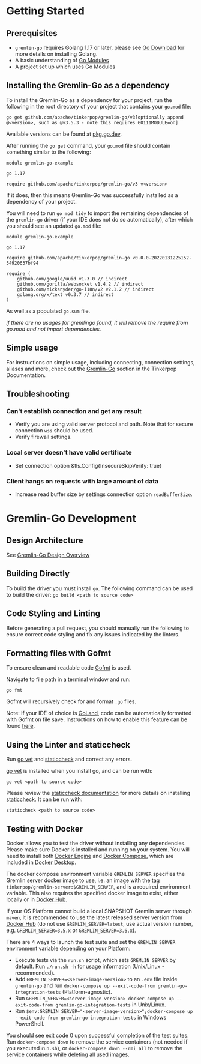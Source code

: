 # Getting Started

## Prerequisites

* `gremlin-go` requires Golang 1.17 or later, please see [Go Download][go] for more details on installing Golang.
* A basic understanding of [Go Modules][gomods]
* A project set up which uses Go Modules

## Installing the Gremlin-Go as a dependency

To install the Gremlin-Go as a dependency for your project, run the following in the root directory of your project that contains your `go.mod` file:

`go get github.com/apache/tinkerpop/gremlin-go/v3[optionally append @<version>, such as @v3.5.3 - note this requires GO111MODULE=on]`

Available versions can be found at [pkg.go.dev](https://pkg.go.dev/github.com/apache/tinkerpop/gremlin-go/v3/driver?tab=versions).

After running the `go get` command, your `go.mod` file should contain something similar to the following:

```
module gremlin-go-example

go 1.17

require github.com/apache/tinkerpop/gremlin-go/v3 v<version>
```

If it does, then this means Gremlin-Go was successfully installed as a dependency of your project.

You will need to run `go mod tidy` to import the remaining dependencies of the `gremlin-go` driver (if your IDE does not do so automatically), after which you should see an updated `go.mod` file:

```
module gremlin-go-example

go 1.17

require github.com/apache/tinkerpop/gremlin-go v0.0.0-20220131225152-54920637bf94

require (
	github.com/google/uuid v1.3.0 // indirect
	github.com/gorilla/websocket v1.4.2 // indirect
	github.com/nicksnyder/go-i18n/v2 v2.1.2 // indirect
	golang.org/x/text v0.3.7 // indirect
)
```
As well as a populated `go.sum` file.

*if there are no usages for gremlingo found, it will remove the require from go.mod and not import dependencies.*

## Simple usage
For instructions on simple usage, including connecting, connection settings, aliases and more, check out the [Gremlin-Go][tkpop-go-docs] section in the Tinkerpop Documentation.

## Troubleshooting

### Can't establish connection and get any result
* Verify you are using valid server protocol and path. Note that for secure connection `wss` should be used.
* Verify firewall settings.

### Local server doesn't have valid certificate
* Set connection option &tls.Config{InsecureSkipVerify: true}

### Client hangs on requests with large amount of data
* Increase read buffer size by settings connection option `readBufferSize`.

# Gremlin-Go Development

## Design Architecture

See [Gremlin-Go Design Overview](design.MD)

## Building Directly

To build the driver you must install `go`. The following command can be used to build the driver:
`go build <path to source code>`

## Code Styling and Linting
Before generating a pull request, you should manually run the following to ensure correct code styling and fix any issues indicated by the linters.

## Formatting files with Gofmt
To ensure clean and readable code [Gofmt][gofmt] is used.

Navigate to file path in a terminal window and run:

`go fmt`

Gofmt will recursively check for and format `.go` files.

Note: If your IDE of choice is [GoLand][goland], code can be automatically formatted with Gofmt on file save. Instructions on how to enable this feature can be found [here][fmtsave].

## Using the Linter and staticcheck
Run [go vet][gvet] and [staticcheck][scheck] and correct any errors.

[go vet][gvet] is installed when you install go, and can be run with:

`go vet <path to source code>`

Please review the [staticcheck documentation][scheck docs] for more details on installing [staticcheck][scheck]. It can be run with:

`staticcheck <path to source code>`

## Testing with Docker

Docker allows you to test the driver without installing any dependencies. Please make sure Docker is installed and running on your system.
You will need to install both [Docker Engine][dengine] and [Docker Compose][dcompose], which are included in [Docker Desktop][ddesktop].

The docker compose environment variable `GREMLIN_SERVER` specifies the Gremlin server docker image to use, i.e. an image with the tag
`tinkerpop/gremlin-server:$GREMLIN_SERVER`, and is a required environment variable. This also requires the specified docker image to exist,
either locally or in [Docker Hub][dhub].

If your OS Platform cannot build a local SNAPSHOT Gremlin server through `maven`, it is recommended to use the latest released server version
from [Docker Hub][dhub] (do not use `GREMLIN_SERVER=latest`, use actual version number, e.g. `GREMLIN_SERVER=3.5.x` or `GREMLIN_SERVER=3.6.x`).

There are 4 ways to launch the test suite and set the `GREMLIN_SERVER` environment variable depending on your Platform:
- Execute tests via the `run.sh` script, which sets `GREMLIN_SERVER` by default. Run `./run.sh -h` for usage information (Unix/Linux - recommended).
- Add `GREMLIN_SERVER=<server-image-version>` to an `.env` file inside `gremlin-go` and run `docker-compose up --exit-code-from gremlin-go-integration-tests` (Platform-agnostic).
- Run `GREMLIN_SERVER=<server-image-version> docker-compose up --exit-code-from gremlin-go-integration-tests` in Unix/Linux.
- Run `$env:GREMLIN_SERVER="<server-image-version>";docker-compose up --exit-code-from gremlin-go-integration-tests` in Windows PowerShell.

You should see exit code 0 upon successful completion of the test suites. Run `docker-compose down` to remove the service containers (not needed
if you executed `run.sh`), or `docker-compose down --rmi all` to remove the service containers while deleting all used images.

[go]: https://go.dev/dl/
[gomods]: https://go.dev/blog/using-go-modules
[gvet]: https://pkg.go.dev/cmd/vet
[scheck]: https://staticcheck.io
[scheck docs]: https://staticcheck.io/docs/getting-started
[gofmt]: https://pkg.go.dev/cmd/gofmt
[goland]: https://www.jetbrains.com/go/
[fmtsave]: https://www.jetbrains.com/help/go/reformat-and-rearrange-code.html#reformat-on-save
[ddesktop]:https://docs.docker.com/desktop/
[dengine]:https://docs.docker.com/engine/install/
[dcompose]:https://docs.docker.com/compose/install/
[dhub]:https://hub.docker.com/r/tinkerpop/gremlin-server
[tkpop-go-docs]:https://tinkerpop.apache.org/docs/current/reference/#gremlin-go